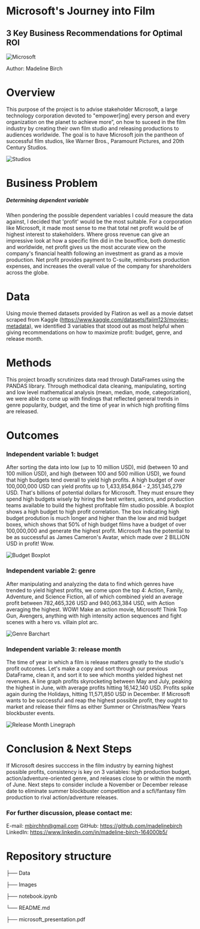 # Microsoft's Journey into Film
## 3 Key Business Recommendations for Optimal ROI

![Microsoft](Images/microsoft2.png)

Author: Madeline Birch

# Overview

This purpose of the project is to advise stakeholder Microsoft, a large technology corporation devoted to "empower[ing] every person and every organization on the planet to achieve more”, on how to suceed in the film industry by creating their own film studio and releasing productions to audiences worldwide. The goal is to have Microsoft join the pantheon of successful film studios, like Warner Bros., Paramount Pictures, and 20th Century Studios.







![Studios](Images/pantheon_readme.png)


# Business Problem

##### Determining dependent variable
  When pondering the possible dependent variables I could measure the data against, I decided that 'profit' would be the most suitable. For a corporation like Microsoft, it made most sense to me that total net profit would be of highest interest to stakeholders. Where gross revenue can give an impressive look at how a specific film did in the boxoffice, both domestic and worldwide, net profit gives us the most accurate view on the company's financial health following an investment as grand as a movie production. Net profit provides payment to C-suite, reimburses production expenses, and increases the overall value of the company for shareholders across the globe.

# Data

Using movie themed datasets provided by Flatiron as well as a movie datset scraped from Kaggle (https://www.kaggle.com/datasets/fajim123/movies-metadata), we identified 3 variables that stood out as most helpful when giving recommendations on how to maximize profit: budget, genre, and release month.

# Methods

This project broadly scrutinizes data read through DataFrames using the PANDAS library. Through methodical data cleaning, manipulating, sorting and low level mathematical analysis (mean, median, mode, categorization), we were able to come up with findings that reflected general trends in genre popularity, budget, and the time of year in which high profiting films are released.

# Outcomes

### Independent variable 1: budget 

After sorting the data into low (up to 10 million USD), mid (between 10 and 100 million USD), and high (between 100 and 500 million USD), we found that high budgets tend overall to yield high profits. A high budget of over 100,000,000 USD can yield profits up to 1,433,854,864 - 2,351,345,279 USD. That's billions of potential dollars for Microsoft. They must ensure they spend high budgets wisely by hiring the best writers, actors, and production teams available to build the highest profitable film studio possible. A boxplot shows a high budget to high profit correlation. The box indicating high budget prodution is much longer and higher than the low and mid budget boxes, which shows that 50% of high budget films have a budget of over 100,000,000 and generate the highest profit. Microsoft has the potential to be as successful as James Cameron's Avatar, which made over 2 BILLION USD in profit! Wow.



![Budget Boxplot](Images/boxplot_readme.png)

### Independent variable 2: genre

After manipulating and analyzing the data to find which genres have trended to yield highest profits, we come upon the top 4: Action, Family, Adventure, and Science Fiction, all of which combined yield an average profit between 782,465,326 USD and 940,063,384 USD, with Action averaging the highest. WOW! Make an action movie, Microsoft! Think Top Gun, Avengers, anything with high intensity action sequences and fight scenes with a hero vs. villain plot arc. 



![Genre Barchart](Images/barchart_readme.png)

### Independent variable 3: release month

The time of year in which a film is release matters greatly to the studio's profit outcomes. Let's make a copy and sort through our previous DataFrame, clean it, and sort it to see which months yielded highest net revenues. A line graph profits skyrocketing between May and July, peaking the highest in June, with average profits hitting 16,142,140 USD. Profits spike again during the Holidays, hitting 11,571,850 USD in December. If Microsoft wants to be successful and reap the highest possible profit, they ought to market and release their films as either Summer or Christmas/New Years blockbuster events.





![Release Month Linegraph](Images/linegraph_readme.png)

# Conclusion & Next Steps

If Microsoft desires succcess in the film industry by earning highest possible profits, consistency is key on 3 variables: high production budget, action/adventure-oriented genre, and releases close to or within the month of June. Next steps to consider include a November or December release date to eliminate summer blockbuster competition and a scfi/fantasy film production to rival action/adventure releases.

### For further discussion, please contact me:

E-mail: mbirchhn@gmail.com
GitHub: https://github.com/madelinebirch
LinkedIn: https://www.linkedin.com/in/madeline-birch-164000b5/

# Repository structure

├── Data

├── Images

├── notebook.ipynb

└── README.md

├── microsoft_presentation.pdf
